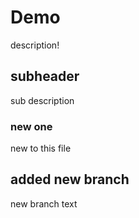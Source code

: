 # Demo

description!

## subheader

sub description

### new one

new to this file

## added new branch

new branch text